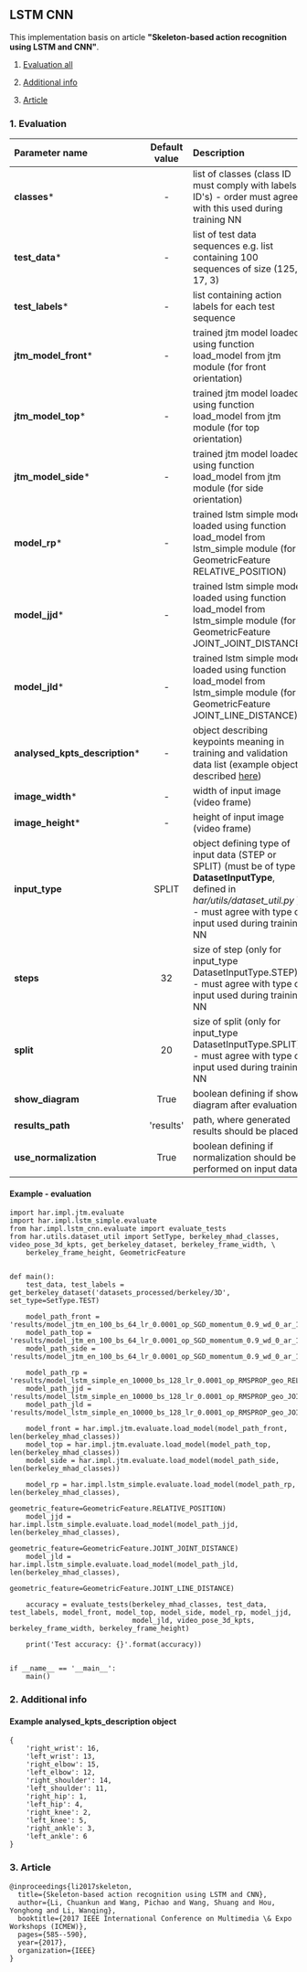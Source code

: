 ## LSTM CNN

This implementation basis on article **"Skeleton-based action recognition using LSTM and CNN"**.

1. [Evaluation all](#1-evaluation)

2. [Additional info](#3-additional-info)

3. [Article](#4-article)


### 1. Evaluation

| Parameter name  | Default value  | Description |
| :--------- |:--------------: | :---- |
| **classes*** | - | list of classes (class ID must comply with labels ID's) - order must agree with this used during training NN |
| **test_data*** | - | list of test data sequences e.g. list containing 100 sequences of size (125, 17, 3) |
| **test_labels*** | - | list containing action labels for each test sequence |
| **jtm_model_front*** | - | trained jtm model loaded using function load_model from jtm module (for front orientation) |
| **jtm_model_top*** | - | trained jtm model loaded using function load_model from jtm module (for top orientation) |
| **jtm_model_side*** | - | trained jtm model loaded using function load_model from jtm module (for side orientation) |
| **model_rp*** | - | trained lstm simple model loaded using function load_model from lstm_simple module (for GeometricFeature RELATIVE_POSITION) |
| **model_jjd*** | - | trained lstm simple model loaded using function load_model from lstm_simple module (for GeometricFeature JOINT_JOINT_DISTANCE) |
| **model_jld*** | - | trained lstm simple model loaded using function load_model from lstm_simple module (for GeometricFeature JOINT_LINE_DISTANCE) |
| **analysed_kpts_description*** | - | object describing keypoints meaning in training and validation data list (example object described [here](#example-analysed_kpts_description-object)) |
| **image_width*** | - | width of input image (video frame) |
| **image_height*** | - | height of input image (video frame) |
| **input_type** | SPLIT | object defining type of input data (STEP or SPLIT) (must be of type **DatasetInputType**, defined in *har/utils/dataset_util.py* ) - must agree with type of input used during training NN |
| **steps** | 32 | size of step (only for input_type DatasetInputType.STEP) - must agree with type of input used during training NN |
| **split** | 20 | size of split (only for input_type DatasetInputType.SPLIT) - must agree with type of input used during training NN |
| **show_diagram** | True | boolean defining if show diagram after evaluation |
| **results_path** | 'results' | path, where generated results should be placed |
| **use_normalization** | True | boolean defining if normalization should be performed on input data |

#### Example - evaluation
```
import har.impl.jtm.evaluate
import har.impl.lstm_simple.evaluate
from har.impl.lstm_cnn.evaluate import evaluate_tests
from har.utils.dataset_util import SetType, berkeley_mhad_classes, video_pose_3d_kpts, get_berkeley_dataset, berkeley_frame_width, \
    berkeley_frame_height, GeometricFeature


def main():
    test_data, test_labels = get_berkeley_dataset('datasets_processed/berkeley/3D', set_type=SetType.TEST)

    model_path_front = 'results/model_jtm_en_100_bs_64_lr_0.0001_op_SGD_momentum_0.9_wd_0_ar_100_stlr_30_gammastlr_0.1_network_ALEXNET_1634605601206_front.pth'
    model_path_top = 'results/model_jtm_en_100_bs_64_lr_0.0001_op_SGD_momentum_0.9_wd_0_ar_100_stlr_30_gammastlr_0.1_network_ALEXNET_1634605601206_top.pth'
    model_path_side = 'results/model_jtm_en_100_bs_64_lr_0.0001_op_SGD_momentum_0.9_wd_0_ar_100_stlr_30_gammastlr_0.1_network_ALEXNET_1634605601206_side.pth'

    model_path_rp = 'results/model_lstm_simple_en_10000_bs_128_lr_0.0001_op_RMSPROP_geo_RELATIVE_POSITION_hs_128_hl_3_it_SPLIT_dropout_0.5_momentum_0.9_wd_0_split_20_steps_32_3D.pth'
    model_path_jjd = 'results/model_lstm_simple_en_10000_bs_128_lr_0.0001_op_RMSPROP_geo_JOINT_JOINT_DISTANCE_hs_128_hl_3_it_SPLIT_dropout_0.5_momentum_0.9_wd_0_split_20_steps_32_3D.pth'
    model_path_jld = 'results/model_lstm_simple_en_10000_bs_128_lr_0.0001_op_RMSPROP_geo_JOINT_LINE_DISTANCE_hs_128_hl_3_it_SPLIT_dropout_0.5_momentum_0.9_wd_0_split_20_steps_32_3D.pth'

    model_front = har.impl.jtm.evaluate.load_model(model_path_front, len(berkeley_mhad_classes))
    model_top = har.impl.jtm.evaluate.load_model(model_path_top, len(berkeley_mhad_classes))
    model_side = har.impl.jtm.evaluate.load_model(model_path_side, len(berkeley_mhad_classes))

    model_rp = har.impl.lstm_simple.evaluate.load_model(model_path_rp, len(berkeley_mhad_classes),
                                                        geometric_feature=GeometricFeature.RELATIVE_POSITION)
    model_jjd = har.impl.lstm_simple.evaluate.load_model(model_path_jjd, len(berkeley_mhad_classes),
                                                         geometric_feature=GeometricFeature.JOINT_JOINT_DISTANCE)
    model_jld = har.impl.lstm_simple.evaluate.load_model(model_path_jld, len(berkeley_mhad_classes),
                                                         geometric_feature=GeometricFeature.JOINT_LINE_DISTANCE)

    accuracy = evaluate_tests(berkeley_mhad_classes, test_data, test_labels, model_front, model_top, model_side, model_rp, model_jjd,
                              model_jld, video_pose_3d_kpts, berkeley_frame_width, berkeley_frame_height)

    print('Test accuracy: {}'.format(accuracy))


if __name__ == '__main__':
    main()
```

### 2. Additional info

#### Example analysed_kpts_description object
```
{
    'right_wrist': 16, 
    'left_wrist': 13, 
    'right_elbow': 15, 
    'left_elbow': 12, 
    'right_shoulder': 14, 
    'left_shoulder': 11, 
    'right_hip': 1, 
    'left_hip': 4, 
    'right_knee': 2, 
    'left_knee': 5, 
    'right_ankle': 3, 
    'left_ankle': 6
}
```

### 3. Article

```
@inproceedings{li2017skeleton,
  title={Skeleton-based action recognition using LSTM and CNN},
  author={Li, Chuankun and Wang, Pichao and Wang, Shuang and Hou, Yonghong and Li, Wanqing},
  booktitle={2017 IEEE International Conference on Multimedia \& Expo Workshops (ICMEW)},
  pages={585--590},
  year={2017},
  organization={IEEE}
}
```